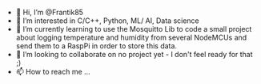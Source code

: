 - 👋 Hi, I’m @Frantik85
- 👀 I’m interested in C/C++, Python, ML/ AI, Data science
- 🌱 I’m currently learning to use the Mosquitto Lib to code a small project about logging temperature and humidity from several NodeMCUs and send them to a RaspPi in order to store this data.
- 💞️ I’m looking to collaborate on no project yet - I don't feel ready for that ;)
- 📫 How to reach me ...

<!---
Frantik85/Frantik85 is a ✨ special ✨ repository because its `README.md` (this file) appears on your GitHub profile.
You can click the Preview link to take a look at your changes.
--->
